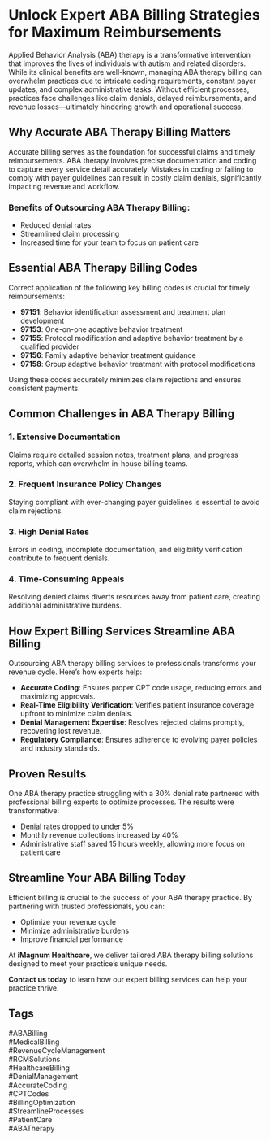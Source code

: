 # Unlock Expert ABA Billing Strategies for Maximum Reimbursements

Applied Behavior Analysis (ABA) therapy is a transformative intervention that improves the lives of individuals with autism and related disorders. While its clinical benefits are well-known, managing ABA therapy billing can overwhelm practices due to intricate coding requirements, constant payer updates, and complex administrative tasks. Without efficient processes, practices face challenges like claim denials, delayed reimbursements, and revenue losses—ultimately hindering growth and operational success.

## Why Accurate ABA Therapy Billing Matters

Accurate billing serves as the foundation for successful claims and timely reimbursements. ABA therapy involves precise documentation and coding to capture every service detail accurately. Mistakes in coding or failing to comply with payer guidelines can result in costly claim denials, significantly impacting revenue and workflow.

### Benefits of Outsourcing ABA Therapy Billing:
- Reduced denial rates
- Streamlined claim processing
- Increased time for your team to focus on patient care

## Essential ABA Therapy Billing Codes

Correct application of the following key billing codes is crucial for timely reimbursements:

- **97151**: Behavior identification assessment and treatment plan development
- **97153**: One-on-one adaptive behavior treatment
- **97155**: Protocol modification and adaptive behavior treatment by a qualified provider
- **97156**: Family adaptive behavior treatment guidance
- **97158**: Group adaptive behavior treatment with protocol modifications

Using these codes accurately minimizes claim rejections and ensures consistent payments.

## Common Challenges in ABA Therapy Billing

### 1. Extensive Documentation
Claims require detailed session notes, treatment plans, and progress reports, which can overwhelm in-house billing teams.

### 2. Frequent Insurance Policy Changes
Staying compliant with ever-changing payer guidelines is essential to avoid claim rejections.

### 3. High Denial Rates
Errors in coding, incomplete documentation, and eligibility verification contribute to frequent denials.

### 4. Time-Consuming Appeals
Resolving denied claims diverts resources away from patient care, creating additional administrative burdens.

## How Expert Billing Services Streamline ABA Billing

Outsourcing ABA therapy billing services to professionals transforms your revenue cycle. Here’s how experts help:

- **Accurate Coding**: Ensures proper CPT code usage, reducing errors and maximizing approvals.
- **Real-Time Eligibility Verification**: Verifies patient insurance coverage upfront to minimize claim denials.
- **Denial Management Expertise**: Resolves rejected claims promptly, recovering lost revenue.
- **Regulatory Compliance**: Ensures adherence to evolving payer policies and industry standards.

## Proven Results

One ABA therapy practice struggling with a 30% denial rate partnered with professional billing experts to optimize processes. The results were transformative:

- Denial rates dropped to under 5%
- Monthly revenue collections increased by 40%
- Administrative staff saved 15 hours weekly, allowing more focus on patient care

## Streamline Your ABA Billing Today

Efficient billing is crucial to the success of your ABA therapy practice. By partnering with trusted professionals, you can:

- Optimize your revenue cycle
- Minimize administrative burdens
- Improve financial performance

At **iMagnum Healthcare**, we deliver tailored ABA therapy billing solutions designed to meet your practice’s unique needs.  

**Contact us today** to learn how our expert billing services can help your practice thrive.

## Tags

#ABABilling  
#MedicalBilling  
#RevenueCycleManagement  
#RCMSolutions  
#HealthcareBilling  
#DenialManagement  
#AccurateCoding  
#CPTCodes  
#BillingOptimization  
#StreamlineProcesses  
#PatientCare  
#ABATherapy

